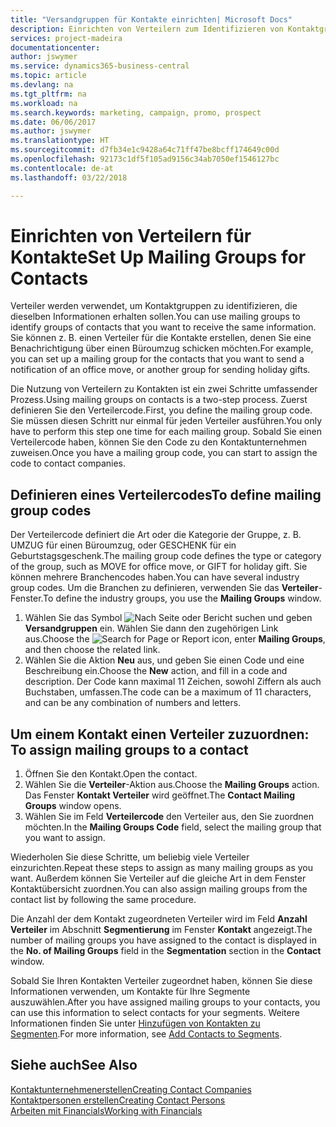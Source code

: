 ```yaml
---
title: "Versandgruppen für Kontakte einrichten| Microsoft Docs"
description: Einrichten von Verteilern zum Identifizieren von Kontaktgruppen, denen die gleichen Informationen zugehen sollen, z. B. Marketingkampagnen oder Promotionen.
services: project-madeira
documentationcenter: 
author: jswymer
ms.service: dynamics365-business-central
ms.topic: article
ms.devlang: na
ms.tgt_pltfrm: na
ms.workload: na
ms.search.keywords: marketing, campaign, promo, prospect
ms.date: 06/06/2017
ms.author: jswymer
ms.translationtype: HT
ms.sourcegitcommit: d7fb34e1c9428a64c71ff47be8bcff174649c00d
ms.openlocfilehash: 92173c1df5f105ad9156c34ab7050ef1546127bc
ms.contentlocale: de-at
ms.lasthandoff: 03/22/2018

---
```

# <a name="set-up-mailing-groups-for-contacts"></a><span data-ttu-id="398a1-103">Einrichten von Verteilern für Kontakte</span><span class="sxs-lookup"><span data-stu-id="398a1-103">Set Up Mailing Groups for Contacts</span></span>
<span data-ttu-id="398a1-104">Verteiler werden verwendet, um Kontaktgruppen zu identifizieren, die dieselben Informationen erhalten sollen.</span><span class="sxs-lookup"><span data-stu-id="398a1-104">You can use mailing groups to identify groups of contacts that you want to receive the same information.</span></span> <span data-ttu-id="398a1-105">Sie können z. B. einen Verteiler für die Kontakte erstellen, denen Sie eine Benachrichtigung über einen Büroumzug schicken möchten.</span><span class="sxs-lookup"><span data-stu-id="398a1-105">For example, you can set up a mailing group for the contacts that you want to send a notification of an office move, or another group for sending holiday gifts.</span></span>

<span data-ttu-id="398a1-106">Die Nutzung von Verteilern zu Kontakten ist ein zwei Schritte umfassender Prozess.</span><span class="sxs-lookup"><span data-stu-id="398a1-106">Using mailing groups on contacts is a two-step process.</span></span> <span data-ttu-id="398a1-107">Zuerst definieren Sie den Verteilercode.</span><span class="sxs-lookup"><span data-stu-id="398a1-107">First, you define the mailing group code.</span></span> <span data-ttu-id="398a1-108">Sie müssen diesen Schritt nur einmal für jeden Verteiler ausführen.</span><span class="sxs-lookup"><span data-stu-id="398a1-108">You only have to perform this step one time for each mailing group.</span></span> <span data-ttu-id="398a1-109">Sobald Sie einen Verteilercode haben, können Sie den Code zu den Kontaktunternehmen zuweisen.</span><span class="sxs-lookup"><span data-stu-id="398a1-109">Once you have a mailing group code, you can start to assign the code to contact companies.</span></span>

## <a name="to-define-mailing-group-codes"></a><span data-ttu-id="398a1-110">Definieren eines Verteilercodes</span><span class="sxs-lookup"><span data-stu-id="398a1-110">To define mailing group codes</span></span>
<span data-ttu-id="398a1-111">Der Verteilercode definiert die Art oder die Kategorie der Gruppe, z. B. UMZUG für einen Büroumzug, oder GESCHENK für ein Geburtstagsgeschenk.</span><span class="sxs-lookup"><span data-stu-id="398a1-111">The mailing group code defines the type or category of the group, such as MOVE for office move, or GIFT for holiday gift.</span></span> <span data-ttu-id="398a1-112">Sie können mehrere Branchencodes haben.</span><span class="sxs-lookup"><span data-stu-id="398a1-112">You can have several industry group codes.</span></span> <span data-ttu-id="398a1-113">Um die Branchen zu definieren, verwenden Sie das **Verteiler**-Fenster.</span><span class="sxs-lookup"><span data-stu-id="398a1-113">To define the industry groups, you use the **Mailing Groups** window.</span></span>

1. <span data-ttu-id="398a1-114">Wählen Sie das Symbol ![Nach Seite oder Bericht suchen](media/ui-search/search_small.png "Nach Seite oder Bericht suchen") und geben **Versandgruppen** ein. Wählen Sie dann den zugehörigen Link aus.</span><span class="sxs-lookup"><span data-stu-id="398a1-114">Choose the ![Search for Page or Report](media/ui-search/search_small.png "Search for Page or Report icon") icon, enter **Mailing Groups**, and then choose the related link.</span></span>
2. <span data-ttu-id="398a1-115">Wählen Sie die Aktion **Neu** aus, und geben Sie einen Code und eine Beschreibung ein.</span><span class="sxs-lookup"><span data-stu-id="398a1-115">Choose the **New** action, and fill in a code and description.</span></span> <span data-ttu-id="398a1-116">Der Code kann maximal 11 Zeichen, sowohl Ziffern als auch Buchstaben, umfassen.</span><span class="sxs-lookup"><span data-stu-id="398a1-116">The code can be a maximum of 11 characters, and can be any combination of numbers and letters.</span></span>

## <span data-ttu-id="398a1-117"><a name="AssignMailGroupContact">Um einem Kontakt einen Verteiler zuzuordnen:</a></span><span class="sxs-lookup"><span data-stu-id="398a1-117"><a name="AssignMailGroupContact"></a> To assign mailing groups to a contact</span></span>
1. <span data-ttu-id="398a1-118">Öffnen Sie den Kontakt.</span><span class="sxs-lookup"><span data-stu-id="398a1-118">Open the contact.</span></span>
2. <span data-ttu-id="398a1-119">Wählen Sie die **Verteiler**-Aktion aus.</span><span class="sxs-lookup"><span data-stu-id="398a1-119">Choose the **Mailing Groups** action.</span></span> <span data-ttu-id="398a1-120">Das Fenster **Kontakt Verteiler** wird geöffnet.</span><span class="sxs-lookup"><span data-stu-id="398a1-120">The **Contact Mailing Groups** window opens.</span></span>
3. <span data-ttu-id="398a1-121">Wählen Sie im Feld **Verteilercode** den Verteiler aus, den Sie zuordnen möchten.</span><span class="sxs-lookup"><span data-stu-id="398a1-121">In the **Mailing Groups Code** field, select the mailing group that you want to assign.</span></span>

<span data-ttu-id="398a1-122">Wiederholen Sie diese Schritte, um beliebig viele Verteiler einzurichten.</span><span class="sxs-lookup"><span data-stu-id="398a1-122">Repeat these steps to assign as many mailing groups as you want.</span></span> <span data-ttu-id="398a1-123">Außerdem können Sie Verteiler auf die gleiche Art in dem Fenster Kontaktübersicht zuordnen.</span><span class="sxs-lookup"><span data-stu-id="398a1-123">You can also assign mailing groups from the contact list by following the same procedure.</span></span>

<span data-ttu-id="398a1-124">Die Anzahl der dem Kontakt zugeordneten Verteiler wird im Feld **Anzahl Verteiler** im Abschnitt **Segmentierung** im Fenster **Kontakt** angezeigt.</span><span class="sxs-lookup"><span data-stu-id="398a1-124">The number of mailing groups you have assigned to the contact is displayed in the **No. of Mailing Groups** field in the **Segmentation** section in the **Contact** window.</span></span>

<span data-ttu-id="398a1-125">Sobald Sie Ihren Kontakten Verteiler zugeordnet haben, können Sie diese Informationen verwenden, um Kontakte für Ihre Segmente auszuwählen.</span><span class="sxs-lookup"><span data-stu-id="398a1-125">After you have assigned mailing groups to your contacts, you can use this information to select contacts for your segments.</span></span> <span data-ttu-id="398a1-126">Weitere Informationen finden Sie unter [Hinzufügen von Kontakten zu Segmenten](marketing-add-contact-segment.md).</span><span class="sxs-lookup"><span data-stu-id="398a1-126">For more information, see [Add Contacts to Segments](marketing-add-contact-segment.md).</span></span>

## <a name="see-also"></a><span data-ttu-id="398a1-127">Siehe auch</span><span class="sxs-lookup"><span data-stu-id="398a1-127">See Also</span></span>
[<span data-ttu-id="398a1-128">Kontaktunternehmenerstellen</span><span class="sxs-lookup"><span data-stu-id="398a1-128">Creating Contact Companies</span></span>](marketing-create-contact-companies.md)  
[<span data-ttu-id="398a1-129">Kontaktpersonen erstellen</span><span class="sxs-lookup"><span data-stu-id="398a1-129">Creating Contact Persons</span></span>](marketing-create-contact-persons.md)  
[<span data-ttu-id="398a1-130">Arbeiten mit Financials</span><span class="sxs-lookup"><span data-stu-id="398a1-130">Working with Financials</span></span>](ui-work-product.md)

